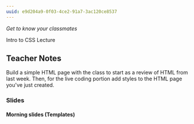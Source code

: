```yaml
---
uuid: e9d204a9-0f03-4ce2-91a7-3ac120ce8537
---
```


*Get to know your classmates*

Intro to CSS Lecture

## Teacher Notes

Build a simple HTML page with the class to start as a review of HTML from last week.
Then, for the live coding portion add styles to the HTML page you've just created.

### Slides

#### Morning slides (Templates)
